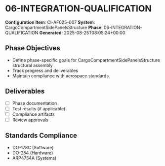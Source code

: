 # 06-INTEGRATION-QUALIFICATION

**Configuration Item**: CI-AF025-007
**System**: CargoCompartmentSidePanelsStructure
**Phase**: 06-INTEGRATION-QUALIFICATION
**Generated**: 2025-08-25T08:05:24+00:00

## Phase Objectives
- Define phase-specific goals for CargoCompartmentSidePanelsStructure structural assembly
- Track progress and deliverables
- Maintain compliance with aerospace standards

## Deliverables
- [ ] Phase documentation
- [ ] Test results (if applicable)
- [ ] Compliance artifacts
- [ ] Review approvals

## Standards Compliance
- DO-178C (Software)
- DO-254 (Hardware)
- ARP4754A (Systems)

